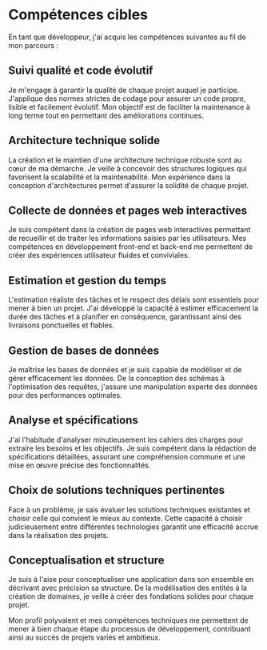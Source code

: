 # Compétences cibles

En tant que développeur, j'ai acquis les compétences suivantes au fil de mon parcours :

## Suivi qualité et code évolutif

Je m'engage à garantir la qualité de chaque projet auquel je participe. J'applique des normes strictes de codage pour assurer un code propre, lisible et facilement évolutif. Mon objectif est de faciliter la maintenance à long terme tout en permettant des améliorations continues.

## Architecture technique solide

La création et le maintien d'une architecture technique robuste sont au cœur de ma démarche. Je veille à concevoir des structures logiques qui favorisent la scalabilité et la maintenabilité. Mon expérience dans la conception d'architectures permet d'assurer la solidité de chaque projet.

## Collecte de données et pages web interactives

Je suis compétent dans la création de pages web interactives permettant de recueillir et de traiter les informations saisies par les utilisateurs. Mes compétences en développement front-end et back-end me permettent de créer des expériences utilisateur fluides et conviviales.

## Estimation et gestion du temps

L'estimation réaliste des tâches et le respect des délais sont essentiels pour mener à bien un projet. J'ai développé la capacité à estimer efficacement la durée des tâches et à planifier en conséquence, garantissant ainsi des livraisons ponctuelles et fiables.

## Gestion de bases de données

Je maîtrise les bases de données et je suis capable de modéliser et de gérer efficacement les données. De la conception des schémas à l'optimisation des requêtes, j'assure une manipulation experte des données pour des performances optimales.

## Analyse et spécifications

J'ai l'habitude d'analyser minutieusement les cahiers des charges pour extraire les besoins et les objectifs. Je suis compétent dans la rédaction de spécifications détaillées, assurant une compréhension commune et une mise en œuvre précise des fonctionnalités.

## Choix de solutions techniques pertinentes

Face à un problème, je sais évaluer les solutions techniques existantes et choisir celle qui convient le mieux au contexte. Cette capacité à choisir judicieusement entre différentes technologies garantit une efficacité accrue dans la réalisation des projets.

## Conceptualisation et structure

Je suis à l'aise pour conceptualiser une application dans son ensemble en décrivant avec précision sa structure. De la modélisation des entités à la création de domaines, je veille à créer des fondations solides pour chaque projet.

Mon profil polyvalent et mes compétences techniques me permettent de mener à bien chaque étape du processus de développement, contribuant ainsi au succès de projets variés et ambitieux.

